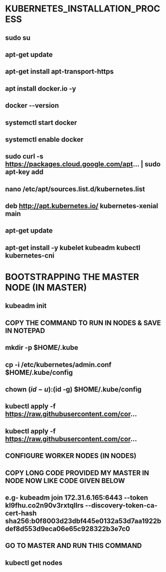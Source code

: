 # KUBERNETES_INSTALLATION_PROCESS

## sudo su
## apt-get update
## apt-get install apt-transport-https


## apt install docker.io -y
## docker --version
## systemctl start docker
## systemctl enable docker

## sudo curl -s https://packages.cloud.google.com/apt... | sudo apt-key add 


## nano /etc/apt/sources.list.d/kubernetes.list

## deb http://apt.kubernetes.io/ kubernetes-xenial main


## apt-get update

## apt-get install -y kubelet kubeadm kubectl kubernetes-cni


# BOOTSTRAPPING THE MASTER NODE (IN MASTER)

## kubeadm init
 

## COPY THE COMMAND TO RUN IN NODES & SAVE IN NOTEPAD

## mkdir -p $HOME/.kube
## cp -i /etc/kubernetes/admin.conf $HOME/.kube/config


## chown $(id -u):$(id -g) $HOME/.kube/config

## kubectl apply -f https://raw.githubusercontent.com/cor...

## kubectl apply -f https://raw.githubusercontent.com/cor...

## CONFIGURE WORKER NODES (IN NODES)

## COPY LONG CODE PROVIDED MY MASTER IN NODE NOW LIKE CODE GIVEN BELOW

## e.g- kubeadm join 172.31.6.165:6443 --token kl9fhu.co2n90v3rxtqllrs --discovery-token-ca-cert-hash sha256:b0f8003d23dbf445e0132a53d7aa1922bdef8d553d9eca06e65c928322b3e7c0

## GO TO MASTER AND RUN THIS COMMAND
## kubectl get nodes

